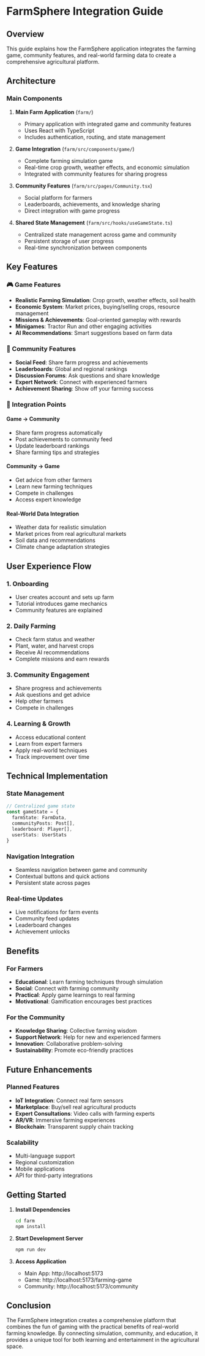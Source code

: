 # FarmSphere Integration Guide

## Overview
This guide explains how the FarmSphere application integrates the farming game, community features, and real-world farming data to create a comprehensive agricultural platform.

## Architecture

### Main Components

1. **Main Farm Application** (`farm/`)
   - Primary application with integrated game and community features
   - Uses React with TypeScript
   - Includes authentication, routing, and state management

2. **Game Integration** (`farm/src/components/game/`)
   - Complete farming simulation game
   - Real-time crop growth, weather effects, and economic simulation
   - Integrated with community features for sharing progress

3. **Community Features** (`farm/src/pages/Community.tsx`)
   - Social platform for farmers
   - Leaderboards, achievements, and knowledge sharing
   - Direct integration with game progress

4. **Shared State Management** (`farm/src/hooks/useGameState.ts`)
   - Centralized state management across game and community
   - Persistent storage of user progress
   - Real-time synchronization between components

## Key Features

### 🎮 Game Features
- **Realistic Farming Simulation**: Crop growth, weather effects, soil health
- **Economic System**: Market prices, buying/selling crops, resource management
- **Missions & Achievements**: Goal-oriented gameplay with rewards
- **Minigames**: Tractor Run and other engaging activities
- **AI Recommendations**: Smart suggestions based on farm data

### 👥 Community Features
- **Social Feed**: Share farm progress and achievements
- **Leaderboards**: Global and regional rankings
- **Discussion Forums**: Ask questions and share knowledge
- **Expert Network**: Connect with experienced farmers
- **Achievement Sharing**: Show off your farming success

### 🔗 Integration Points

#### Game → Community
- Share farm progress automatically
- Post achievements to community feed
- Update leaderboard rankings
- Share farming tips and strategies

#### Community → Game
- Get advice from other farmers
- Learn new farming techniques
- Compete in challenges
- Access expert knowledge

#### Real-World Data Integration
- Weather data for realistic simulation
- Market prices from real agricultural markets
- Soil data and recommendations
- Climate change adaptation strategies

## User Experience Flow

### 1. **Onboarding**
- User creates account and sets up farm
- Tutorial introduces game mechanics
- Community features are explained

### 2. **Daily Farming**
- Check farm status and weather
- Plant, water, and harvest crops
- Receive AI recommendations
- Complete missions and earn rewards

### 3. **Community Engagement**
- Share progress and achievements
- Ask questions and get advice
- Help other farmers
- Compete in challenges

### 4. **Learning & Growth**
- Access educational content
- Learn from expert farmers
- Apply real-world techniques
- Track improvement over time

## Technical Implementation

### State Management
```typescript
// Centralized game state
const gameState = {
  farmState: FarmData,
  communityPosts: Post[],
  leaderboard: Player[],
  userStats: UserStats
}
```

### Navigation Integration
- Seamless navigation between game and community
- Contextual buttons and quick actions
- Persistent state across pages

### Real-time Updates
- Live notifications for farm events
- Community feed updates
- Leaderboard changes
- Achievement unlocks

## Benefits

### For Farmers
- **Educational**: Learn farming techniques through simulation
- **Social**: Connect with farming community
- **Practical**: Apply game learnings to real farming
- **Motivational**: Gamification encourages best practices

### For the Community
- **Knowledge Sharing**: Collective farming wisdom
- **Support Network**: Help for new and experienced farmers
- **Innovation**: Collaborative problem-solving
- **Sustainability**: Promote eco-friendly practices

## Future Enhancements

### Planned Features
- **IoT Integration**: Connect real farm sensors
- **Marketplace**: Buy/sell real agricultural products
- **Expert Consultations**: Video calls with farming experts
- **AR/VR**: Immersive farming experiences
- **Blockchain**: Transparent supply chain tracking

### Scalability
- Multi-language support
- Regional customization
- Mobile applications
- API for third-party integrations

## Getting Started

1. **Install Dependencies**
   ```bash
   cd farm
   npm install
   ```

2. **Start Development Server**
   ```bash
   npm run dev
   ```

3. **Access Application**
   - Main App: http://localhost:5173
   - Game: http://localhost:5173/farming-game
   - Community: http://localhost:5173/community

## Conclusion

The FarmSphere integration creates a comprehensive platform that combines the fun of gaming with the practical benefits of real-world farming knowledge. By connecting simulation, community, and education, it provides a unique tool for both learning and entertainment in the agricultural space.
